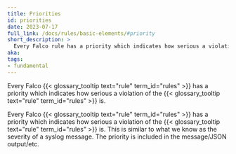```yaml
---
title: Priorities
id: priorities
date: 2023-07-17
full_link: /docs/rules/basic-elements/#priority
short_description: >
  Every Falco rule has a priority which indicates how serious a violation of the rule is.
aka:
tags:
- fundamental
---
```

Every Falco {{< glossary_tooltip text="rule" term_id="rules" >}} has a priority which indicates how serious a violation of the {{< glossary_tooltip text="rule" term_id="rules" >}} is.

<!--more-->
Every Falco {{< glossary_tooltip text="rule" term_id="rules" >}} has a priority which indicates how serious a violation of the {{< glossary_tooltip text="rule" term_id="rules" >}} is. This is similar to what we know as the severity of a syslog message. The priority is included in the message/JSON output/etc.